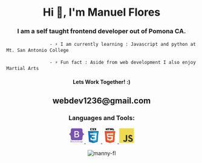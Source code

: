 <h1 align="center">Hi 👋, I'm Manuel Flores</h1>
<h3 align="center" padding-top="20px">I am a self taught frontend developer out of Pomona CA.</h3>

                    - ⚡ I am currently learning : Javascript and python at Mt. San Antonio College

                    - ⚡ Fun fact : Aside from web development I also enjoy Martial Arts 

<h4 align="center">Lets Work Together! :)</h4>
<h2 align="center">webdev1236@gmail.com</h2>
<p align="center">
</p>

<h3 align="center">Languages and Tools:</h3>
<p align="center"> <a href="https://getbootstrap.com" target="_blank" rel="noreferrer"> <img src="https://raw.githubusercontent.com/devicons/devicon/master/icons/bootstrap/bootstrap-plain-wordmark.svg" alt="bootstrap" width="40" height="40"/> </a> <a href="https://www.w3schools.com/css/" target="_blank" rel="noreferrer"> <img src="https://raw.githubusercontent.com/devicons/devicon/master/icons/css3/css3-original-wordmark.svg" alt="css3" width="40" height="40"/> </a> <a href="https://www.w3.org/html/" target="_blank" rel="noreferrer"> <img src="https://raw.githubusercontent.com/devicons/devicon/master/icons/html5/html5-original-wordmark.svg" alt="html5" width="40" height="40"/> </a> <a href="https://developer.mozilla.org/en-US/docs/Web/JavaScript" target="_blank" rel="noreferrer"> <img src="https://raw.githubusercontent.com/devicons/devicon/master/icons/javascript/javascript-original.svg" alt="javascript" width="40" height="40"/> </a> </p>

<p align="center"><img align="center" src="https://github-readme-stats.vercel.app/api/top-langs?username=manny-fl&show_icons=true&locale=en&layout=compact" alt="manny-fl" /></p>
